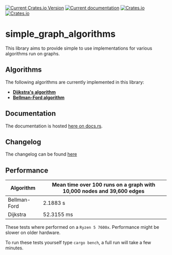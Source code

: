 [![Current Crates.io Version](https://img.shields.io/crates/v/simple_graph_algorithms.svg)](https://crates.io/crates/simple_graph_algorithms)
[![Current documentation](https://img.shields.io/docsrs/simple_graph_algorithms/latest)](https://docs.rs/simple_graph_algorithms/)
[![Crates.io](https://img.shields.io/crates/d/simple_graph_algorithms)](https://crates.io/crates/simple_graph_algorithms)
[![Crates.io](https://img.shields.io/crates/l/simple_graph_algorithms)](LICENSE)


# simple_graph_algorithms

This library aims to provide simple to use implementations for various algorithms run on graphs.

## Algorithms

The following algorithms are currently implemented in this library:

- **[Dijkstra's algorithm](https://en.wikipedia.org/wiki/Dijkstra%27s_algorithm)**
- **[Bellman-Ford algorithm](https://en.wikipedia.org/wiki/Bellman%E2%80%93Ford_algorithm)**

## Documentation

The documentation is hosted [here on docs.rs](https://docs.rs/simple_graph_algorithms/).

## Changelog

The changelog can be found [here](changelog.md)

## Performance

| Algorithm | Mean time over 100 runs on a graph with 10,000 nodes and 39,600 edges|
| - | - |
| Bellman-Ford | 2.1883 s |
| Dijkstra | 52.3155 ms |

These tests where performed on a `Ryzen 5 7600x`. Performance might be slower on older hardware.

To run these tests yourself type `cargo bench`, a full run will take a few minutes.